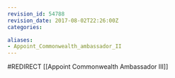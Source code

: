 ```yaml
---
revision_id: 54788
revision_date: 2017-08-02T22:26:00Z
categories:

aliases:
- Appoint_Commonwealth_ambassador_II
---
```


#REDIRECT [[Appoint Commonwealth Ambassador III]]